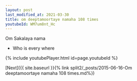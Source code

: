 ```yaml
---
layout: post
last_modified_at: 2021-03-30
title: om deeptamoortaye namaha 108 times
youtubeId: WM7um8nt_Hc
---
```

 
 
Om Sakalaya nama 
 
 -  Who is every where 
 
  
 
  
 
 
 
 
 
 


{% include youtubePlayer.html id=page.youtubeId %}
 
[Next]({{ site.baseurl }}{% link  split2/_posts/2015-06-16-Om deeptamoortaye namaha 108 times.md%})
 
